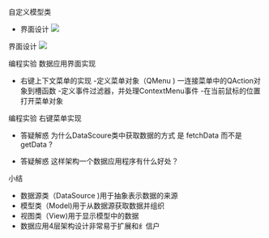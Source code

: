 自定义模型类
- 界面设计
![](_v_images_/.png)

界面设计
![](_v_images_/.png)

编程实验 数据应用界面实现

- 右键上下文菜单的实现
-定义菜单对象（QMenu )
一连接菜单中的QAction对象到槽函数
-定义事件过滤器，并处理ContextMenu事件
-在当前鼠标的位置打开菜单对象

编程实验 右键菜单实现

- 答疑解惑
为什么DataScoure类中获取数据的方式
是 fetchData 而不是 getData ?

- 答疑解惑
这样架构一个数据应用程序有什么好处？

小结
- 数据源类（DataSource )用于抽象表示数据的来源
- 模型类（Model)用于从数据源获取数据并组织
- 视图类（View)用于显示模型中的数据
- 数据应用4层架构设计非常易于扩展和纟信户